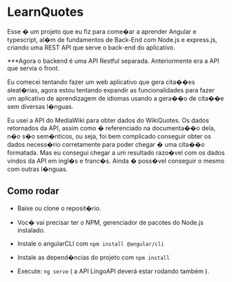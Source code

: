 # LearnQuotes

Esse � um projeto que eu fiz para come�ar a aprender Angular e typescript, al�m de fundamentos de Back-End com
Node.js e express.js, criando uma REST API que serve o back-end do aplicativo.

***Agora o backend é uma API Restful separada. Anteriormente era a API que servia o front.


Eu comecei tentando fazer um web aplicativo que gera cita��es aleat�rias, agora estou tentando
expandir as funcionalidades para fazer um aplicativo de aprendizagem de idiomas usando a gera��o de
cita��e sem diversas l�nguas.


Eu usei a API do MediaWiki para obter dados do WikiQuotes.
Os dados retornados da API, assim como � referenciado na documenta��o dela, n�o
s�o sem�nticos, ou seja, foi bem complicado conseguir obter os dados necess�rio corretamente
para poder chegar � uma cita��o formatada. Mas eu consegui chegar a um resultado razo�vel
com os dados vindos da API em ingl�s e franc�s. Ainda � poss�vel conseguir o mesmo com outras
l�nguas.

## Como rodar

- Baixe ou clone o reposit�rio.

- Voc� vai precisar ter o NPM, gerenciador de pacotes do Node.js instalado.

- Instale o angularCLI com `npm install @angular/cli`

- Instale as depend�ncias do projeto com `npm install`

- Execute: `ng serve` ( a API LingoAPI deverá estar rodando também ).